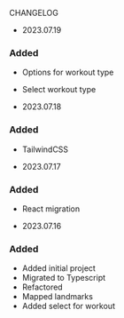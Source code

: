 CHANGELOG

- 2023.07.19

### Added

- Options for workout type
- Select workout type

- 2023.07.18

### Added

- TailwindCSS

- 2023.07.17

### Added

- React migration

- 2023.07.16

### Added

- Added initial project
- Migrated to Typescript
- Refactored
- Mapped landmarks
- Added select for workout
